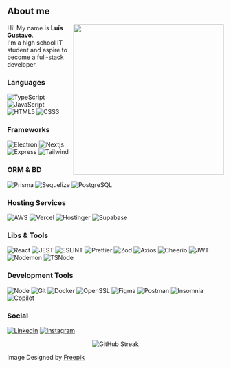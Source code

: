 ## About me
<img align="right" src="https://github.com/Low043/Low043/blob/aeaa4b0712b5535868332c39ac431769db11f640/Sem%20T%C3%ADtulo-2.png" width="350" height="350">

Hi! My name is **Luís Gustavo**.</br>
I'm a high school IT student and aspire to become a full-stack developer.

### Languages
![TypeScript](https://img.shields.io/badge/typescript-%231572B6.svg?style=for-the-badge&logo=typescript&logoColor=white)
![JavaScript](https://img.shields.io/badge/javascript-%23323330.svg?style=for-the-badge&logo=javascript&logoColor=%23F7DF1E)
![HTML5](https://img.shields.io/badge/html-%23E34F26.svg?style=for-the-badge&logo=html5&logoColor=white)
![CSS3](https://img.shields.io/badge/CSS-663399.svg?style=for-the-badge&logo=CSS&logoColor=white)

### Frameworks
![Electron](https://img.shields.io/badge/Electron-47848F.svg?style=for-the-badge&logo=Electron&logoColor=white)
![Nextjs](https://img.shields.io/badge/Next.js-000000.svg?style=for-the-badge&logo=nextdotjs&logoColor=white)
![Express](https://img.shields.io/badge/Express-000000.svg?style=for-the-badge&logo=Express&logoColor=white)
![Tailwind](https://img.shields.io/badge/Tailwind%20CSS-06B6D4.svg?style=for-the-badge&logo=Tailwind-CSS&logoColor=white)

### ORM & BD
![Prisma](https://img.shields.io/badge/Prisma-2D3748.svg?style=for-the-badge&logo=Prisma&logoColor=white)
![Sequelize](https://img.shields.io/badge/Sequelize-%231572B6.svg?style=for-the-badge&logo=Sequelize&logoColor=white)
![PostgreSQL](https://img.shields.io/badge/PostgreSQL-4169E1.svg?style=for-the-badge&logo=PostgreSQL&logoColor=white)

### Hosting Services
![AWS](https://img.shields.io/badge/AWS-232F3E.svg?style=for-the-badge&logo=Amazon-Web-Services&logoColor=white)
![Vercel](https://img.shields.io/badge/Vercel-000000.svg?style=for-the-badge&logo=Vercel&logoColor=white)
![Hostinger](https://img.shields.io/badge/Hostinger-673DE6.svg?style=for-the-badge&logo=Hostinger&logoColor=white)
![Supabase](https://img.shields.io/badge/Supabase-171717.svg?style=for-the-badge&logo=Supabase&logoColor=3FCF8E)

### Libs & Tools
![React](https://img.shields.io/badge/react-%2320232a.svg?style=for-the-badge&logo=react&logoColor=%2361DAFB)
![JEST](https://img.shields.io/badge/Jest-C21325.svg?style=for-the-badge&logo=Jest&logoColor=white)
![ESLINT](https://img.shields.io/badge/ESLint-4B32C3.svg?style=for-the-badge&logo=ESLint&logoColor=white)
![Prettier](https://img.shields.io/badge/Prettier-F7B93E.svg?style=for-the-badge&logo=Prettier&logoColor=black)
![Zod](https://img.shields.io/badge/Zod-3E67B1.svg?style=for-the-badge&logo=Zod&logoColor=white)
![Axios](https://img.shields.io/badge/Axios-5A29E4.svg?style=for-the-badge&logo=Axios&logoColor=white)
![Cheerio](https://img.shields.io/badge/Cheerio-E88C1F.svg?style=for-the-badge&logo=Cheerio&logoColor=white)
![JWT](https://img.shields.io/badge/JWT-000000.svg?style=for-the-badge&logo=JSON-Web-Tokens&logoColor=white)
![Nodemon](https://img.shields.io/badge/Nodemon-76D04B.svg?style=for-the-badge&logo=Nodemon&logoColor=white)
![TSNode](https://img.shields.io/badge/tsnode-3178C6.svg?style=for-the-badge&logo=ts-node&logoColor=white)

### Development Tools
![Node](https://img.shields.io/badge/Node.js-5FA04E.svg?style=for-the-badge&logo=nodedotjs&logoColor=white)
![Git](https://img.shields.io/badge/Git-F05032.svg?style=for-the-badge&logo=Git&logoColor=white)
![Docker](https://img.shields.io/badge/Docker-2496ED.svg?style=for-the-badge&logo=Docker&logoColor=white)
![OpenSSL](https://img.shields.io/badge/OpenSSL-721412.svg?style=for-the-badge&logo=OpenSSL&logoColor=white)
![Figma](https://img.shields.io/badge/Figma-343434.svg?style=for-the-badge&logo=Figma&logoColor=white)
![Postman](https://img.shields.io/badge/Postman-FF6C37.svg?style=for-the-badge&logo=Postman&logoColor=white)
![Insomnia](https://img.shields.io/badge/Insomnia-4000BF.svg?style=for-the-badge&logo=Insomnia&logoColor=white)
![Copilot](https://img.shields.io/badge/GitHub%20Copilot-000000.svg?style=for-the-badge&logo=GitHub-Copilot&logoColor=white)

### Social
[![LinkedIn](https://img.shields.io/badge/linkedin-%230077B5.svg?style=for-the-badge&logo=linkedin&logoColor=white)](https://www.linkedin.com/in/luisgustavop/)
[![Instagram](https://img.shields.io/badge/Instagram-%23E4405F.svg?style=for-the-badge&logo=Instagram&logoColor=white)](https://www.instagram.com/low043)

<div align="center">
  <img src="https://streak-stats.demolab.com?user=Low043&background=212830&theme=rising-sun&hide_border=true&date_format=n%2Fj%5B%2FY%5D&mode=weekly&exclude_days=Sun%2CSat" alt="GitHub Streak">
</div>

Image Designed by [Freepik](https://br.freepik.com/)
